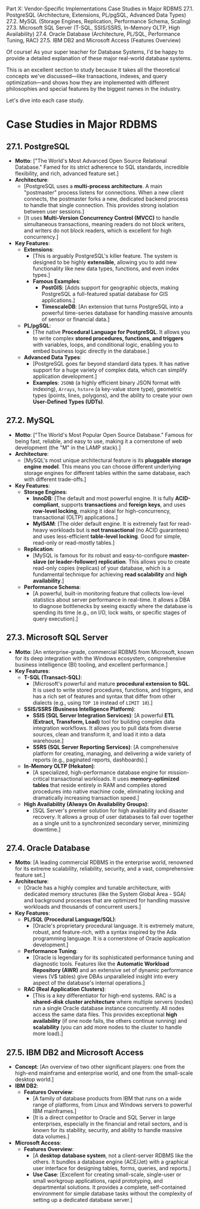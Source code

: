Part X: Vendor-Specific Implementations
Case Studies in Major RDBMS
27.1. PostgreSQL (Architecture, Extensions, PL/pgSQL, Advanced Data Types)
27.2. MySQL (Storage Engines, Replication, Performance Schema, Scaling)
27.3. Microsoft SQL Server (T-SQL, SSIS/SSRS, In-Memory OLTP, High Availability)
27.4. Oracle Database (Architecture, PL/SQL, Performance Tuning, RAC)
27.5. IBM DB2 and Microsoft Access (Features Overview)


Of course! As your super teacher for Database Systems, I'd be happy to provide a detailed explanation of these major real-world database systems.

This is an excellent section to study because it takes all the theoretical concepts we've discussed—like transactions, indexes, and query optimization—and shows how they are implemented with different philosophies and special features by the biggest names in the industry.

Let's dive into each case study.

# Case Studies in Major RDBMS

## 27.1. PostgreSQL

*   **Motto**: ["The World's Most Advanced Open Source Relational Database." Famed for its strict adherence to SQL standards, incredible flexibility, and rich, advanced feature set.]
*   **Architecture**:
    *   [PostgreSQL uses a **multi-process architecture**. A main "postmaster" process listens for connections. When a new client connects, the postmaster forks a new, dedicated backend process to handle that single connection. This provides strong isolation between user sessions.]
    *   [It uses **Multi-Version Concurrency Control (MVCC)** to handle simultaneous transactions, meaning readers do not block writers, and writers do not block readers, which is excellent for high concurrency.]
*   **Key Features**:
    *   **Extensions**:
        *   [This is arguably PostgreSQL's killer feature. The system is designed to be highly **extensible**, allowing you to add new functionality like new data types, functions, and even index types.]
        *   **Famous Examples**:
            *   **PostGIS**: [Adds support for geographic objects, making PostgreSQL a full-featured spatial database for GIS applications.]
            *   **TimescaleDB**: [An extension that turns PostgreSQL into a powerful time-series database for handling massive amounts of sensor or financial data.]
    *   **PL/pgSQL**:
        *   [The native **Procedural Language for PostgreSQL**. It allows you to write complex **stored procedures, functions, and triggers** with variables, loops, and conditional logic, enabling you to embed business logic directly in the database.]
    *   **Advanced Data Types**:
        *   [PostgreSQL goes far beyond standard data types. It has native support for a huge variety of complex data, which can simplify application development.]
        *   **Examples**: `JSONB` (a highly efficient binary JSON format with indexing), `Arrays`, `hstore` (a key-value store type), geometric types (points, lines, polygons), and the ability to create your own **User-Defined Types (UDTs)**.

## 27.2. MySQL

*   **Motto**: ["The World's Most Popular Open Source Database." Famous for being fast, reliable, and easy to use, making it a cornerstone of web development (the "M" in the LAMP stack).]
*   **Architecture**:
    *   [MySQL's most unique architectural feature is its **pluggable storage engine model**. This means you can choose different underlying storage engines for different tables within the same database, each with different trade-offs.]
*   **Key Features**:
    *   **Storage Engines**:
        *   **InnoDB**: [The default and most powerful engine. It is fully **ACID-compliant**, supports **transactions** and **foreign keys**, and uses **row-level locking**, making it ideal for high-concurrency, transactional (OLTP) applications.]
        *   **MyISAM**: [The older default engine. It is extremely fast for read-heavy workloads but is **not transactional** (no ACID guarantees) and uses less-efficient **table-level locking**. Good for simple, read-only or read-mostly tables.]
    *   **Replication**:
        *   [MySQL is famous for its robust and easy-to-configure **master-slave (or leader-follower) replication**. This allows you to create read-only copies (replicas) of your database, which is a fundamental technique for achieving **read scalability** and **high availability**.]
    *   **Performance Schema**:
        *   [A powerful, built-in monitoring feature that collects low-level statistics about server performance in real-time. It allows a DBA to diagnose bottlenecks by seeing exactly where the database is spending its time (e.g., on I/O, lock waits, or specific stages of query execution).]

## 27.3. Microsoft SQL Server

*   **Motto**: [An enterprise-grade, commercial RDBMS from Microsoft, known for its deep integration with the Windows ecosystem, comprehensive business intelligence (BI) tooling, and excellent performance.]
*   **Key Features**:
    *   **T-SQL (Transact-SQL)**:
        *   [Microsoft's powerful and mature **procedural extension to SQL**. It is used to write stored procedures, functions, and triggers, and has a rich set of features and syntax that differ from other dialects (e.g., using `TOP 10` instead of `LIMIT 10`).]
    *   **SSIS/SSRS (Business Intelligence Platform)**:
        *   **SSIS (SQL Server Integration Services)**: [A powerful **ETL (Extract, Transform, Load)** tool for building complex data integration workflows. It allows you to pull data from diverse sources, clean and transform it, and load it into a data warehouse.]
        *   **SSRS (SQL Server Reporting Services)**: [A comprehensive platform for creating, managing, and delivering a wide variety of reports (e.g., paginated reports, dashboards).]
    *   **In-Memory OLTP (Hekaton)**:
        *   [A specialized, high-performance database engine for mission-critical transactional workloads. It uses **memory-optimized tables** that reside entirely in RAM and compiles stored procedures into native machine code, eliminating locking and dramatically increasing transaction speed.]
    *   **High Availability (Always On Availability Groups)**:
        *   [SQL Server's premier solution for high availability and disaster recovery. It allows a group of user databases to fail over together as a single unit to a synchronized secondary server, minimizing downtime.]

## 27.4. Oracle Database

*   **Motto**: [A leading commercial RDBMS in the enterprise world, renowned for its extreme scalability, reliability, security, and a vast, comprehensive feature set.]
*   **Architecture**:
    *   [Oracle has a highly complex and tunable architecture, with dedicated memory structures (like the System Global Area - SGA) and background processes that are optimized for handling massive workloads and thousands of concurrent users.]
*   **Key Features**:
    *   **PL/SQL (Procedural Language/SQL)**:
        *   [Oracle's proprietary procedural language. It is extremely mature, robust, and feature-rich, with a syntax inspired by the Ada programming language. It is a cornerstone of Oracle application development.]
    *   **Performance Tuning**:
        *   [Oracle is legendary for its sophisticated performance tuning and diagnostic tools. Features like the **Automatic Workload Repository (AWR)** and an extensive set of dynamic performance views (V$ tables) give DBAs unparalleled insight into every aspect of the database's internal operations.]
    *   **RAC (Real Application Clusters)**:
        *   [This is a key differentiator for high-end systems. RAC is a **shared-disk cluster architecture** where multiple servers (nodes) run a single Oracle database instance concurrently. All nodes access the same data files. This provides exceptional **high availability** (if one node fails, the others continue running) and **scalability** (you can add more nodes to the cluster to handle more load).]

## 27.5. IBM DB2 and Microsoft Access

*   **Concept**: [An overview of two other significant players: one from the high-end mainframe and enterprise world, and one from the small-scale desktop world.]
*   **IBM DB2**:
    *   **Features Overview**:
        *   [A family of database products from IBM that runs on a wide range of platforms, from Linux and Windows servers to powerful IBM mainframes.]
        *   [It is a direct competitor to Oracle and SQL Server in large enterprises, especially in the financial and retail sectors, and is known for its stability, security, and ability to handle massive data volumes.]
*   **Microsoft Access**:
    *   **Features Overview**:
        *   [A **desktop database system**, not a client-server RDBMS like the others. It bundles a database engine (ACE/Jet) with a graphical user interface for designing tables, forms, queries, and reports.]
        *   **Use Case**: [Excellent for creating small-scale, single-user or small workgroup applications, rapid prototyping, and departmental solutions. It provides a complete, self-contained environment for simple database tasks without the complexity of setting up a dedicated database server.]